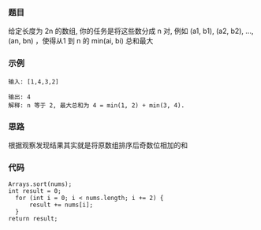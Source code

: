 ### 题目
给定长度为 2n 的数组, 你的任务是将这些数分成 n 对, 例如 (a1, b1), (a2, b2), ..., (an, bn) ，使得从1 到 n 的 min(ai, bi) 总和最大
### 示例
```
输入: [1,4,3,2]

输出: 4
解释: n 等于 2, 最大总和为 4 = min(1, 2) + min(3, 4).
```
### 思路
根据观察发现结果其实就是将原数组排序后奇数位相加的和
### 代码
```
Arrays.sort(nums);
int result = 0;
  for (int i = 0; i < nums.length; i += 2) {
      result += nums[i];
  }
return result;
```
